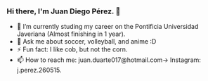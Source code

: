 ### Hi there, I'm Juan Diego Pérez. 👋

- 🌱 I’m currently studing my career on the Pontificia Universidad Javeriana (Almost finishing in 1 year).
- 💬 Ask me about soccer, volleyball, and anime :D
- ⚡ Fun fact: I like cob, but not the corn.
- 📫 How to reach me: juan.duarte017@hotmail.com-> Instagram: j.perez.260515.

<!--
- 🔭 I’m currently working on ...
- 👯 I’m looking to collaborate on ...
- 🤔 I’m looking for help with ...
- 😄 Pronouns: ...

-->
